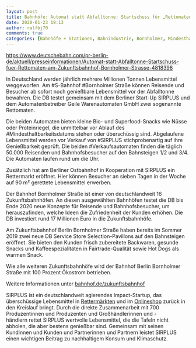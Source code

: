 ```yaml
---
layout: post
title: Bahnhöfe: Automat statt Abfalltonne: Startschuss für „Rettomaten“ am Zukunftsbahnhof Bornholmer Straße DB bietet gerettete Lebensmittel an • Kooperation mit Berliner Start-Up SIRPLUS, aus DB
date: 2020-01-23 19:13
author: ralfbj70
comments: true
categories: [Bahnhöfe + Stationen, Bahnindustrie, Bornholmer, Mindesthaltbarkeitsdatums, SIRPLUS, Verkaufsautomaten]
---
```

https://www.deutschebahn.com/pr-berlin-de/aktuell/presseinformationen/Automat-statt-Abfalltonne-Startschuss-fuer-Rettomaten-am-Zukunftsbahnhof-Bornholmer-Strasse-4818398

In Deutschland werden jährlich mehrere Millionen Tonnen Lebensmittel weggeworfen. Am #S-Bahnhof #Bornholmer Straße können Reisende und Besucher ab sofort noch genießbare Lebensmittel vor der Abfalltonne bewahren. Die DB testet gemeinsam mit dem Berliner Start-Up SIRPLUS und dem Automatenbetreiber Geile Warenautomaten GmbH zwei sogenannte Rettomaten.

Die beiden Automaten bieten kleine Bio- und Superfood-Snacks wie Nüsse oder Proteinriegel, die unmittelbar vor Ablauf des #Mindesthaltbarkeitsdatums stehen oder überschüssig sind. Abgelaufene Lebensmittel werden vor Verkauf von #SIRPLUS stichprobenartig auf ihre Genießbarkeit geprüft. Die beiden #Verkaufsautomaten finden die täglich 50.000 Reisenden und Bahnhofsbesucher auf den Bahnsteigen 1/2 und 3/4. Die Automaten laufen rund um die Uhr.

Zusätzlich hat am Berliner Ostbahnhof in Kooperation mit SIRPLUS ein Rettermarkt eröffnet. Hier können Besucher an sieben Tagen in der Woche auf 90 m² gerettete Lebensmittel erwerben.

Der Bahnhof Bornholmer Straße ist einer von deutschlandweit 16 Zukunftsbahnhöfen. An diesen ausgewählten Bahnhöfen testet die DB bis Ende 2020 neue Konzepte für Reisende und Bahnhofsbesucher, um herauszufinden, welche Ideen die Zufriedenheit der Kunden erhöhen. Die DB investiert rund 17 Millionen Euro in die Zukunftsbahnhöfe.

Am Zukunftsbahnhof Berlin Bornholmer Straße haben bereits im Sommer 2019 zwei neue DB Service Store Selection-Pavillons auf den Bahnsteigen eröffnet. Sie bieten den Kunden frisch zubereitete Backwaren, gesunde Snacks und Kaffeespezialitäten in Fairtrade-Qualität sowie Hot Dogs als warmen Snack.

Wie alle weiteren Zukunftsbahnhöfe wird der Bahnhof Berlin Bornholmer Straße mit 100 Prozent Ökostrom betrieben.

Weitere Informationen unter <a href="https://www.bahnhof.de/bahnhof-de/bahnhoferleben/Zukunftsbahnhof-4476510" target="_blank" rel="noopener noreferrer">bahnhof.de/zukunftsbahnhof</a>

SIRPLUS ist ein deutschlandweit agierendes Impact-Startup, das überschüssige Lebensmittel in <a href="https://sirplus.de/pages/sirplus-rettermarkt-berlin">Rettermärkten</a> und im <a href="https://sirplus.de/">Onlineshop</a> zurück in den Kreislauf bringt. Durch die direkte Zusammenarbeit mit 700 Produzentinnen und Produzenten und Großhändlerinnen und -händlern rettet SIRPLUS wertvolle Lebensmittel, die die Tafeln nicht abholen, die aber bestens genießbar sind. Gemeinsam mit seinen Kundinnen und Kunden und Partnerinnen und Partnern leistet SIRPLUS einen wichtigen Beitrag zu nachhaltigem Konsum und Klimaschutz.
